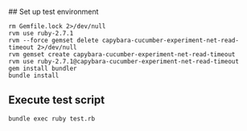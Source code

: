 ## Set up test environment
```
rm Gemfile.lock 2>/dev/null
rvm use ruby-2.7.1
rvm --force gemset delete capybara-cucumber-experiment-net-read-timeout 2>/dev/null
rvm gemset create capybara-cucumber-experiment-net-read-timeout
rvm use ruby-2.7.1@capybara-cucumber-experiment-net-read-timeout
gem install bundler
bundle install

```

## Execute test script
```
bundle exec ruby test.rb
```